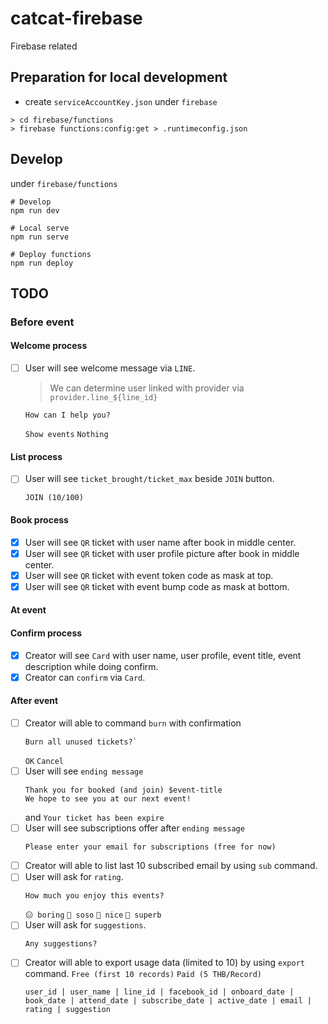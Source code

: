 # catcat-firebase

Firebase related

## Preparation for local development

- create `serviceAccountKey.json` under `firebase`

```shell
> cd firebase/functions
> firebase functions:config:get > .runtimeconfig.json
```

## Develop

under `firebase/functions`

```shell
# Develop
npm run dev

# Local serve
npm run serve

# Deploy functions
npm run deploy
```

## TODO
### Before event
#### Welcome process
- [ ] User will see welcome message via `LINE`.
  > We can determine user linked with provider via `provider.line_${line_id}`
  ```
  How can I help you?
  ```
  `Show events` `Nothing`

#### List process
- [ ] User will see `ticket_brought/ticket_max` beside `JOIN` button.
  ```
  JOIN (10/100)
  ```

#### Book process
- [x] User will see `QR` ticket with user name after book in middle center.
- [x] User will see `QR` ticket with user profile picture after book in middle center.
- [x] User will see `QR` ticket with event token code as mask at top.
- [x] User will see `QR` ticket with event bump code as mask at bottom.

#### At event
#### Confirm process
- [x] Creator will see `Card` with user name, user profile, event title, event description while doing confirm.
- [x] Creator can `confirm` via `Card`.

#### After event
- [ ] Creator will able to command `burn` with confirmation
  ```
  Burn all unused tickets?`
  ```
  `OK` `Cancel`
- [ ] User will see `ending message`
  ```
  Thank you for booked (and join) $event-title
  We hope to see you at our next event!
  ```
  and `Your ticket has been expire`
- [ ] User will see subscriptions offer after `ending message`
  ```
  Please enter your email for subscriptions (free for now)
  ```
- [ ] Creator will able to list last 10 subscribed email by using `sub` command.
- [ ] User will ask for `rating`.
  ```
  How much you enjoy this events?
  ```
  `😑 boring` `🤔 soso` `🙂 nice` `🤩 superb`
- [ ] User will ask for `suggestions`.
  ```
  Any suggestions?
  ```
- [ ] Creator will able to export usage data (limited to 10) by using `export` command.
  `Free (first 10 records)` `Paid (5 THB/Record)`
  ```
  user_id | user_name | line_id | facebook_id | onboard_date | book_date | attend_date | subscribe_date | active_date | email | rating | suggestion
  ```